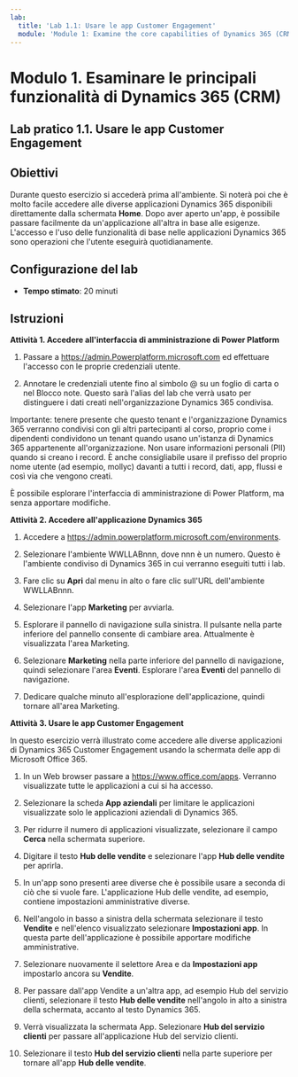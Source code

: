 ```yaml
---
lab:
  title: 'Lab 1.1: Usare le app Customer Engagement'
  module: 'Module 1: Examine the core capabilities of Dynamics 365 (CRM)'
---
```


<a name="module-1-examine-the-core-capabilities-of-dynamics-365-crm"></a>Modulo 1. Esaminare le principali funzionalità di Dynamics 365 (CRM)
========================

## <a name="practice-lab-11---work-with-customer-engagement-apps"></a>Lab pratico 1.1. Usare le app Customer Engagement 

## <a name="objectives"></a>Obiettivi

Durante questo esercizio si accederà prima all'ambiente. Si noterà poi che è molto facile accedere alle diverse applicazioni Dynamics 365 disponibili direttamente dalla schermata **Home**. Dopo aver aperto un'app, è possibile passare facilmente da un'applicazione all'altra in base alle esigenze. L'accesso e l'uso delle funzionalità di base nelle applicazioni Dynamics 365 sono operazioni che l'utente eseguirà quotidianamente.


## <a name="lab-setup"></a>Configurazione del lab

  - **Tempo stimato**: 20 minuti

## <a name="instructions"></a>Istruzioni

**Attività 1. Accedere all'interfaccia di amministrazione di Power Platform**

1. Passare a https://admin.Powerplatform.microsoft.com ed effettuare l'accesso con le proprie credenziali utente.

2. Annotare le credenziali utente fino al simbolo @ su un foglio di carta o nel Blocco note. Questo sarà l'alias del lab che verrà usato per distinguere i dati creati nell'organizzazione Dynamics 365 condivisa.

Importante: tenere presente che questo tenant e l'organizzazione Dynamics 365 verranno condivisi con gli altri partecipanti al corso, proprio come i dipendenti condividono un tenant quando usano un'istanza di Dynamics 365 appartenente all'organizzazione. Non usare informazioni personali (PII) quando si creano i record. È anche consigliabile usare il prefisso del proprio nome utente (ad esempio, mollyc) davanti a tutti i record, dati, app, flussi e così via che vengono creati.

È possibile esplorare l'interfaccia di amministrazione di Power Platform, ma senza apportare modifiche.

**Attività 2. Accedere all'applicazione Dynamics 365**

1. Accedere a https://admin.powerplatform.microsoft.com/environments.

2. Selezionare l'ambiente WWLLABnnn, dove nnn è un numero. Questo è l'ambiente condiviso di Dynamics 365 in cui verranno eseguiti tutti i lab.

3. Fare clic su **Apri** dal menu in alto o fare clic sull'URL dell'ambiente WWLLABnnn.

4. Selezionare l'app **Marketing** per avviarla.

5. Esplorare il pannello di navigazione sulla sinistra. Il pulsante nella parte inferiore del pannello consente di cambiare area. Attualmente è visualizzata l'area Marketing.

6. Selezionare **Marketing** nella parte inferiore del pannello di navigazione, quindi selezionare l'area **Eventi**. Esplorare l'area **Eventi** del pannello di navigazione.

7. Dedicare qualche minuto all'esplorazione dell'applicazione, quindi tornare all'area Marketing.

**Attività 3. Usare le app Customer Engagement**

In questo esercizio verrà illustrato come accedere alle diverse applicazioni di Dynamics 365 Customer Engagement usando la schermata delle app di Microsoft Office 365.

1.  In un Web browser passare a https://www.office.com/apps. Verranno visualizzate tutte le applicazioni a cui si ha accesso.   

2.  Selezionare la scheda **App aziendali** per limitare le applicazioni visualizzate solo le applicazioni aziendali di Dynamics 365.   

3.  Per ridurre il numero di applicazioni visualizzate, selezionare il campo **Cerca** nella schermata superiore. 
 
4.  Digitare il testo **Hub delle vendite** e selezionare l'app **Hub delle vendite** per aprirla.   

5. In un'app sono presenti aree diverse che è possibile usare a seconda di ciò che si vuole fare. L'applicazione Hub delle vendite, ad esempio, contiene impostazioni amministrative diverse. 

6. Nell'angolo in basso a sinistra della schermata selezionare il testo **Vendite** e nell'elenco visualizzato selezionare **Impostazioni app**.  In questa parte dell'applicazione è possibile apportare modifiche amministrative.  

7. Selezionare nuovamente il selettore Area e da **Impostazioni app** impostarlo ancora su **Vendite**.

8. Per passare dall'app Vendite a un'altra app, ad esempio Hub del servizio clienti, selezionare il testo **Hub delle vendite** nell'angolo in alto a sinistra della schermata, accanto al testo Dynamics 365. 

9. Verrà visualizzata la schermata App. Selezionare **Hub del servizio clienti** per passare all'applicazione Hub del servizio clienti. 

10. Selezionare il testo **Hub del servizio clienti** nella parte superiore per tornare all'app **Hub delle vendite**. 
